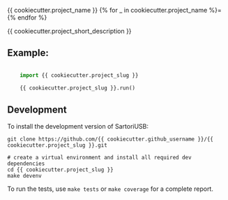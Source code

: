{{ cookiecutter.project_name }}
{% for _ in cookiecutter.project_name %}={% endfor %}

{{ cookiecutter.project_short_description }}

## Example:

```python

    import {{ cookiecutter.project_slug }}

    {{ cookiecutter.project_slug }}.run()
```


## Development

To install the development version of SartoriUSB:

    git clone https://github.com/{{ cookiecutter.github_username }}/{{ cookiecutter.project_slug }}.git

    # create a virtual environment and install all required dev dependencies
    cd {{ cookiecutter.project_slug }}
    make devenv

To run the tests, use `make tests` or `make coverage` for a complete report.
